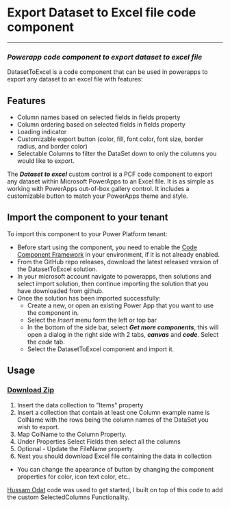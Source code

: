 # Export Dataset to Excel file code component

---

### _Powerapp code component to export dataset to excel file_

DatasetToExcel is a code component that can be used in powerapps to export any dataset to an excel file with features:

## Features

- Column names based on selected fields in fields property
- Column ordering based on selected fields in fields property
- Loading indicator
- Customizable export button (color, fill, font color, font size, border radius, and border color)
- Selectable Columns to filter the DataSet down to only the columns you would like to export.

The **_Dataset to excel_** custom control is a PCF code component to export any dataset within Microsoft PowerApps to an Excel file. It is as simple as working with PowerApps out-of-box gallery control.
It includes a customizable button to match your PowerApps theme and style.

## Import the component to your tenant

To import this component to your Power Platform tenant:

- Before start using the component, you need to enable the [Code Component Framework](https://learn.microsoft.com/en-us/power-apps/developer/component-framework/component-framework-for-canvas-apps) in your environment, if it is not already enabled.
- From the GitHub repo releases, download the latest released version of the DatasetToExcel solution.
- In your microsoft account navigate to powerapps, then solutions and select import solution, then continue importing the solution that you have downloaded from github.
- Once the solution has been imported successfully:
  - Create a new, or open an existing Power App that you want to use the component in.
  - Select the _Insert_ menu form the left or top bar
  - In the bottom of the side bar, select **_Get more components_**, this will open a dialog in the right side with 2 tabs, **_canvas_** and **_code_**. Select the _code_ tab.
  - Select the DatasetToExcel component and import it.

## Usage

### [Download Zip](https://github.com/ChrisMcKee1/power-platform-pcf/raw/main/PCF/DatasetToExcel/ExcelExporter.zip)

1. Insert the data collection to "Items" property
2. Insert a collection that contain at least one Column example name is ColName with the rows being the column names of the DataSet you wish to export.
3. Map ColName to the Column Property.
4. Under Properties Select Fields then select all the columns
5. Optional - Update the FileName property.
6. Next you should download Excel file containing the data in collection

- You can change the apearance of button by changing the component properties for color, icon text color, etc..

[Hussam Odat](https://www.linkedin.com/in/hussam-odat-5075aa73) code was used to get started, I built on top of this code to add the custom SelectedColumns Functionality.
